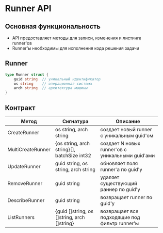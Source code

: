 # Runner API

## Основная функциональность
* API предоставляет методы для записи, изменения и листинга runner'ов
* Runner'ы необходимы для исполнения кода решения задачи

## Runner
```go
type Runner struct {
    guid string  // уникальный идентификатор
    os string    // операционная система
    arch string  // архитектура машины
}
```

## Контракт
| Метод              | Сигнатура                                   | Описание                                              |
|--------------------|---------------------------------------------|-------------------------------------------------------|
| CreateRunner       | os string, arch string                      | создает новый runner с уникальным guid'ом             |
| MultiCreateRunner  | {os string, arch string}[], batchSize int32 | создает N новых runner'ов с уникальными guid'ами      |
| UpdateRunner       | guid string, os string, arch string         | обновляет поля runner'а по guid'у                     |
| RemoveRunner       | guid string                                 | удаляет существующий раннер по guid'у                 |
| DescribeRunner     | guid string                                 | возвращает runner по guid'у                           |
| ListRunners        | {guid []string, os []string, arch []string} | возвращает все подходящие под фильтр runner'ы         |